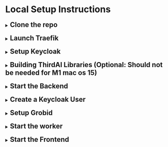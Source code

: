 # Local Setup Instructions

<details>
  <summary><h2 style="display: inline;">Clone the repo</h2></summary>
  <br>

  Run the commands
  ```bash
  git clone https://github.com/ThirdAILabs/PRISM
  cd PRISM
  ```
</details>
<br>
<details>
  <summary><h2 style="display: inline;">Launch Traefik</h2></summary>
  <br>

  Run the commands
  1. Install Traefik using Homebrew:
  ```bash
  brew install traefik
  ```

  2. Navigate to the local_setup folder in the PRISM repository and run:
  ```bash
  cd local_setup
  bash launch_traefik.sh
  ```
  **Note: Ignore the error about non-empty provider endpoint.**
</details>
<br>
<details>
  <summary><h2 style="display: inline;">Setup Keycloak</h2></summary>
  <br>

  1. Download Keycloak version 26.0.0 from the official GitHub repository using this link: [Download Keycloak 26.0.0](https://thirdai-corp-public.s3.us-east-2.amazonaws.com/keycloak/keycloak-26.0.0.zip).
  2. Extract the downloaded `keycloak-26.0.0.zip` file to a directory of your choice.
  3. After extraction, you should have a directory named `keycloak-26.0.0`.
  4. Open a terminal and navigate to the `keycloak-26.0.0` directory:

  ```bash
  cd keycloak-26.0.0/
  ```

  5. Start the Keycloak server in development mode with the following command:

  ```bash
  bin/kc.sh start-dev --http-port=8180 --debug --bootstrap-admin-username temp_admin --bootstrap-admin-password password --hostname-strict false --proxy-headers forwarded --http-relative-path /keycloak
  ```

  6. To view the admin dashboard go to `localhost:8180` in your browser and login with the credentials `temp_admin` and `password`.

  7. Integrate Custom Theme in Login UI
    1. Copy the custom-theme folder from keycloak-assets.
    2. Navigate to the themes folder inside your keycloak-26.0.0 directory.
    3. Paste the directory (named custom-theme) into the themes folder.

</details>
<br>
<details>
  <summary><h2 style="display: inline;">Building ThirdAI Libraries (Optional: Should not be needed for M1 mac os 15)</h2></summary>
  <br>

  The following is for building the thirdai libraries needed for the neural db and flash bindings. This is an optional step, the repo has libraries built for `m1 mac os 15` already in it.

  1. Clone Universe:
  ```bash
  git clone https://github.com/ThirdAILabs/Universe --recursive
  ```

  2. Navigate into universe:
  ```bash
  cd Universe
  ```

  3. Build the library:

    Note: you can just use `bin/build.py` without the license options if running locally, however this library will not have licensing so be very careful distributing these libraries.

  ```
  bin/build.py -f THIRDAI_BUILD_LICENSE THIRDAI_CHECK_LICENSE
  ```

  4. Copy the libraries below to `PRISM/prism/search/lib/linux_x64` if building on linux or `PRISM/prism/search/lib/macos_arm64` if running on M1 mac (or other mac os as well but this is not tested yet). After this you should have a 4 `.a` libraries in the directory. See the current `search/lib/macos_arm64` as an example of what it should look like.

    Note: if you build Universe without the licensing flags you will not have the `libcryptopp.a` library. You can skip this. In `PRISM/prism/search/search.go` on lines 3 & 4 you may have to delete the part that says `-lssl -lcrypto` on linux and `-L/opt/homebrew/Cellar/openssl@3/3.4.0/lib/ -lssl -lcrypto` for macos.

    - `Universe/build/libthirdai.a`
    - `Universe/build/deps/rocksdb/librocksdb.a`
    - `Universe/build/deps/utf8proc/libutf8proc.a`
    - `Universe/build/deps/cryptopp-cmake/cryptopp/libcryptopp.a`
</details>
<br>
<details>
  <summary><h2 style="display: inline;">Start the Backend</h2></summary>
  <br>

  Note: For macos the wheels assume that you have libomp installed in `/opt/homebrew/opt/libomp/lib/`, which should be the default if you install with homebrew. You will also need to have openssl3 installed at `/opt/homebrew/Cellar/openssl@3/3.4.0/lib/`. This should also be the default if you install with homebrew.

  Prism needs a database for working, create one if not already done.

  1. Connect with psql client
  ```bash
  psql -U <username> -d postgres
  ```
  2. Create database
  ```sql
  create database prism;
  ```
  3. Make a copy of `cmd/backend/.env.example`.
  ```bash
  cp prism/cmd/backend/.env.example prism/cmd/backend/.env
  ```
  4. Fill in the `.env` file

      a. If using the keycloak setup described above, configure the keycloak args in the config file based on your hosting environment:
  
  <details style="margin-left: 50px;">
    <summary>For local setup</summary>
    
```bash
KEYCLOAK_SERVER_URL="http://localhost/keycloak"
KEYCLOAK_ADMIN_USERNAME="temp_admin"
KEYCLOAK_ADMIN_PASSWORD="password"
KEYCLOAK_PUBLIC_HOSTNAME="http://localhost"
KEYCLOAK_PRIVATE_HOSTNAME="http://localhost"
```
  </details>
  <details style="margin-left: 50px;">
    <summary>For hosted setup (replace example.com with your domain or IP):</summary>
    
```bash
KEYCLOAK_SERVER_URL="http://example.com/keycloak"
KEYCLOAK_ADMIN_USERNAME="temp_admin"
KEYCLOAK_ADMIN_PASSWORD="password"
KEYCLOAK_PUBLIC_HOSTNAME="http://example.com"
KEYCLOAK_PRIVATE_HOSTNAME="http://example.com"
```
      
  </details>
  <br>
  <div style="margin-left: 40px;">
    b. <strong>Rest of the config</strong>
    
```bash
DB_URI="postgresql://<username>:<password>@<host | localhost>:<port | 5432>/prism"
SEARCHABLE_ENTITIES_DATA="<path to PRISM/data/searchable_entities.json>"
# License for PRISM, this should be a keygen license with the Full Access and Prism entitlements.
PRISM_LICENSE="Prism license key"
```
  </div>

5. For Entity search to work, we need to set the openai key as env variable before starting the backend.

```bash
export OPENAI_API_KEY=YOUR_OPENAI_KEY
```

5. Start the backend:

```bash
go run cmd/backend/main.go --env "./cmd/backend/.env"
```
</details>
<br>

<details>
  <summary><h2 style="display: inline;">Create a Keycloak User</h2></summary>
  <br>

  1. Go to `localhost:8180/keycloak` and log in with the Keycloak admin credentials from step 6 of Keycloak setup.
  2. In the top left, select `prism-user` from the dropdown to change the realm.
  3. Click `Users` on the left-hand menu.
  4. Click `Add user`, fill in the username, email, First Name, Last Name fields, and click `Create` at the bottom.
  5. Go to the `Credentials` tab, click `Set password`, enter a password, and save it.
  6. In the `Details` tab, remove the `Update Password` requirement under `Required User Actions`.
  7. The username and password can now be used to log in as a user with Keycloak.
  
  </details>
<br>

<details>
<summary><h2 style="display: inline;">Setup Grobid</h2></summary>
  <br>

  Grobid can be set up on Blade server and can be accessed by forwarding the port.
  
  Run the command ```docker run --rm --init --ulimit core=0 -p 8070:8070 grobid/grobid:0.8.0```. This will start Grobid on port ```8070```.
</details>
<br>

<details>
  <summary><h2 style="display: inline;">Start the worker</h2></summary>
  <br>

  1. Make a copy of `cmd/worker/.env.example` and fill in the fields.
  ```bash
  cp cmd/worker/.env.example cmd/worker/.env
  ```

  2. update the worker config `cmd/worker/.env`:
  ```bash
# Uri for prism postgres db
DB_URI="postgresql://<username>:<password>@<host | localhost>:<port | 5432>/prism"

# License for PRISM, this should be a keygen license with the Full Access and Prism entitlements.
PRISM_LICENSE="prism license key"

# Work dir for worker, will store ndbs and caches etc.
WORK_DIR="any empty directory"

# Path to load data to construct ndbs for author flaggers(update the following path from prism/data)
UNIVERSITY_DATA="<path to PRISM/data/university_webpages.json>"
DOC_DATA="<path to PRISM/data/doc_and_press_releases.json>"
AUX_DATA="<path to PRISM/data/auxiliary_webpages.json>"

# Endpoint for grobid
GROBID_ENDPOINT="http://localhost:8070/" # for local setup
  ```

  3. Start the worker:

  ```bash
  go run cmd/worker/main.go --env "./cmd/worker/.env"
  ```

</details>
<br>
<details>
  <summary><h2 style="display: inline;">Start the Frontend</h2></summary>
  <br>

  1. Navigate to the frontend folder:

  ```bash
  cd PRISM/frontend
  ```

  2. Create and configure the `.env` file:

  __Important Note__: Please ensure that you enter the URL values without quotes and remove any inline comments that might appear on the same line.

  - For local development:
    ```bash
    REACT_APP_API_URL=http://localhost
    REACT_APP_KEYCLOAK_URL=http://localhost/keycloak
    ```

  - For hosted setup (replace example.com with your domain or IP):
    ```bash
    REACT_APP_API_URL=http://example.com
    REACT_APP_KEYCLOAK_URL=http://example.com/keycloak
    ```

  3. Install dependencies:

  ```bash
  npm i
  ```

  4. Start the frontend development server:

  ```bash
  npm start
  ```

  The frontend will be accessible at `http://localhost` in your browser.
</details>